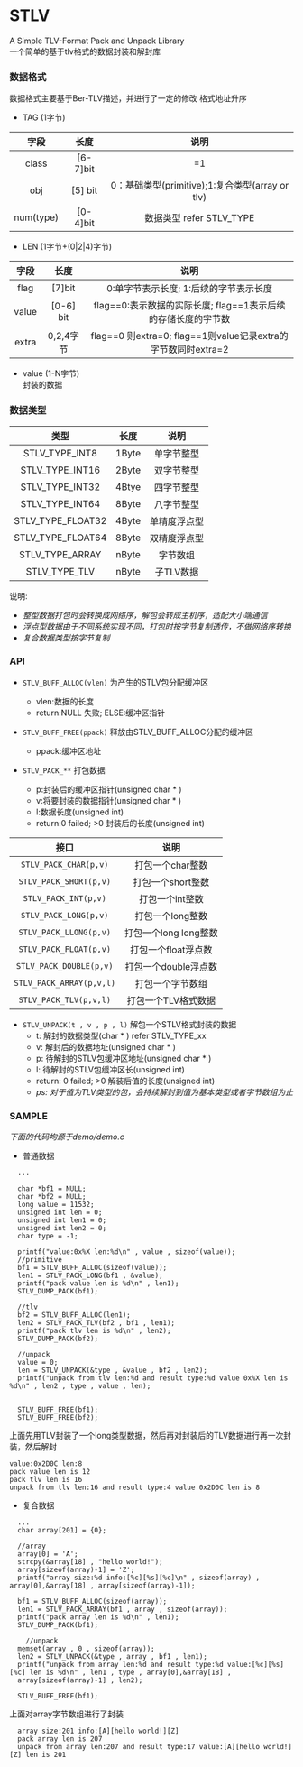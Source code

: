 # STLV
A Simple TLV-Format Pack and Unpack Library  
一个简单的基于tlv格式的数据封装和解封库

### 数据格式
数据格式主要基于Ber-TLV描述，并进行了一定的修改
格式地址升序  

* TAG (1字节)

|    字段  |    长度      |      说明    |
|:------:  | :----------:| :-----------:| 
| class    |   [6-7]bit  |       =1      |
| obj      |   [5] bit   |0：基础类型(primitive);1:复合类型(array or tlv) | 
| num(type)|   [0-4]bit  |数据类型 refer STLV_TYPE |

* LEN (1字节+(0|2|4)字节)

|    字段  |    长度       |      说明    |
|:------:  | :-----------:| :-----------:| 
| flag     |   [7]bit     |0:单字节表示长度; 1:后续的字节表示长度       |
| value    |   [0-6] bit  |flag==0:表示数据的实际长度; flag==1表示后续的存储长度的字节数 |
| extra    |   0,2,4字节  |flag==0 则extra=0; flag==1则value记录extra的字节数同时extra=2|4字节长，记录值的长度 |


* value (1-N字节)  
封装的数据


### 数据类型

|       类型        |   长度    |    说明       |
| :----------------:| :---------:|:-----------:|
| STLV_TYPE_INT8    |    1Byte   | 单字节整型   |
| STLV_TYPE_INT16   |    2Byte   | 双字节整型   |
| STLV_TYPE_INT32   |    4Btye   | 四字节整型   |
| STLV_TYPE_INT64   |    8Byte   | 八字节整型   |
| STLV_TYPE_FLOAT32 |    4Byte   | 单精度浮点型 |
| STLV_TYPE_FLOAT64 |    8Byte   | 双精度浮点型 |
| STLV_TYPE_ARRAY   |    nByte   | 字节数组     |
| STLV_TYPE_TLV     |    nByte   | 子TLV数据    |

说明:
* _整型数据打包时会转换成网络序，解包会转成主机序，适配大小端通信_
* _浮点型数据由于不同系统实现不同，打包时按字节复制透传，不做网络序转换_
* _复合数据类型按字节复制_  

### API
* ```STLV_BUFF_ALLOC(vlen)``` 为产生的STLV包分配缓冲区    
  * vlen:数据的长度
  * return:NULL 失败; ELSE:缓冲区指针

* ```STLV_BUFF_FREE(ppack)``` 释放由STLV_BUFF_ALLOC分配的缓冲区      
  * ppack:缓冲区地址

* ```STLV_PACK_**``` 打包数据  
  * p:封装后的缓冲区指针(unsigned char * )
  * v:将要封装的数据指针(unsigned char * )
  * l:数据长度(unsigned int)
  * return:0 failed; >0 封装后的长度(unsigned int)

|          接口                |       说明         |
|:---------------------------:|:------------------:|
|```STLV_PACK_CHAR(p,v)```    |   打包一个char整数      |       
|```STLV_PACK_SHORT(p,v)```   |   打包一个short整数     |
|```STLV_PACK_INT(p,v)```     |   打包一个int整数       |
|```STLV_PACK_LONG(p,v)```    |   打包一个long整数      |
|```STLV_PACK_LLONG(p,v)```   |   打包一个long long整数 |
|```STLV_PACK_FLOAT(p,v)```   |   打包一个float浮点数   |
|```STLV_PACK_DOUBLE(p,v)```  |   打包一个double浮点数  |
|```STLV_PACK_ARRAY(p,v,l)``` |   打包一个字节数组      |
|```STLV_PACK_TLV(p,v,l)```   |   打包一个TLV格式数据   |  

* ```STLV_UNPACK(t , v , p , l)```  解包一个STLV格式封装的数据
  * t: 解封的数据类型(char * ) refer STLV_TYPE_xx
  * v: 解封后的数据地址(unsigned char * )
  * p: 待解封的STLV包缓冲区地址(unsigned char * )
  * l: 待解封的STLV包缓冲区长(unsigned int)
  * return: 0 failed; >0 解装后值的长度(unsigned int)  
  * _ps: 对于值为TLV类型的包，会持续解封到值为基本类型或者字节数组为止_
  


### SAMPLE
_下面的代码均源于demo/demo.c_

* 普通数据
```
  ...
  
  char *bf1 = NULL;
  char *bf2 = NULL;
  long value = 11532;
  unsigned int len = 0;
  unsigned int len1 = 0;
  unsigned int len2 = 0;
  char type = -1;

  printf("value:0x%X len:%d\n" , value , sizeof(value));
  //primitive
  bf1 = STLV_BUFF_ALLOC(sizeof(value));
  len1 = STLV_PACK_LONG(bf1 , &value);
  printf("pack value len is %d\n" , len1);
  STLV_DUMP_PACK(bf1);

  //tlv
  bf2 = STLV_BUFF_ALLOC(len1); 
  len2 = STLV_PACK_TLV(bf2 , bf1 , len1);
  printf("pack tlv len is %d\n" , len2);
  STLV_DUMP_PACK(bf2);
  
  //unpack
  value = 0;
  len = STLV_UNPACK(&type , &value , bf2 , len2);
  printf("unpack from tlv len:%d and result type:%d value 0x%X len is %d\n" , len2 , type , value , len);


  STLV_BUFF_FREE(bf1);
  STLV_BUFF_FREE(bf2);

```
上面先用TLV封装了一个long类型数据，然后再对封装后的TLV数据进行再一次封装，然后解封
```
value:0x2D0C len:8
pack value len is 12
pack tlv len is 16
unpack from tlv len:16 and result type:4 value 0x2D0C len is 8

```

* 复合数据
```
  ...
  char array[201] = {0};
  
  //array
  array[0] = 'A';
  strcpy(&array[18] , "hello world!");
  array[sizeof(array)-1] = 'Z';
  printf("array size:%d info:[%c][%s][%c]\n" , sizeof(array) , array[0],&array[18] , array[sizeof(array)-1]);

  bf1 = STLV_BUFF_ALLOC(sizeof(array));
  len1 = STLV_PACK_ARRAY(bf1 , array , sizeof(array));
  printf("pack array len is %d\n" , len1);
  STLV_DUMP_PACK(bf1);

    //unpack
  memset(array , 0 , sizeof(array));
  len2 = STLV_UNPACK(&type , array , bf1 , len1); 
  printf("unpack from array len:%d and result type:%d value:[%c][%s][%c] len is %d\n" , len1 , type , array[0],&array[18] , 
  array[sizeof(array)-1] , len2);

  STLV_BUFF_FREE(bf1);
```
上面对array字节数组进行了封装  
```
  array size:201 info:[A][hello world!][Z]
  pack array len is 207
  unpack from array len:207 and result type:17 value:[A][hello world!][Z] len is 201
```
